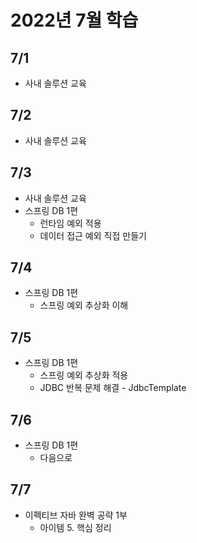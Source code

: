 # 2022년 7월 학습

## 7/1

- 사내 솔루션 교육

## 7/2

- 사내 솔루션 교육

## 7/3

- 사내 솔루션 교육
- 스프링 DB 1편
  - 런타임 예외 적용
  - 데이터 접근 예외 직접 만들기

## 7/4

- 스프링 DB 1편
  - 스프링 예외 추상화 이해

## 7/5

- 스프링 DB 1편
  - 스프링 예외 추상화 적용
  - JDBC 반복 문제 해결 - JdbcTemplate

## 7/6

- 스프링 DB 1편
  - 다음으로

## 7/7

- 이펙티브 자바 완벽 공략 1부
  - 아이템 5. 핵심 정리
  